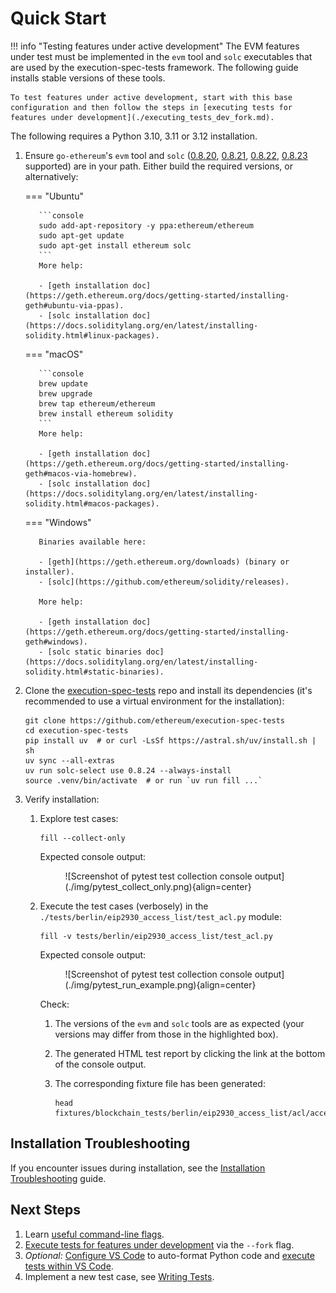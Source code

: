 # Quick Start

!!! info "Testing features under active development"
    The EVM features under test must be implemented in the `evm` tool and `solc` executables that are used by the execution-spec-tests framework. The following guide installs stable versions of these tools.

    To test features under active development, start with this base configuration and then follow the steps in [executing tests for features under development](./executing_tests_dev_fork.md). 

The following requires a Python 3.10, 3.11 or 3.12 installation.

1. Ensure `go-ethereum`'s `evm` tool and `solc` ([0.8.20](https://github.com/ethereum/solidity/releases/tag/v0.8.20), [0.8.21](https://github.com/ethereum/solidity/releases/tag/v0.8.21), [0.8.22](https://github.com/ethereum/solidity/releases/tag/v0.8.22), [0.8.23](https://github.com/ethereum/solidity/releases/tag/v0.8.23)  supported) are in your path. Either build the required versions, or alternatively:

    === "Ubuntu"

          ```console
          sudo add-apt-repository -y ppa:ethereum/ethereum
          sudo apt-get update
          sudo apt-get install ethereum solc
          ```
          More help:

          - [geth installation doc](https://geth.ethereum.org/docs/getting-started/installing-geth#ubuntu-via-ppas).
          - [solc installation doc](https://docs.soliditylang.org/en/latest/installing-solidity.html#linux-packages).

    === "macOS"

          ```console
          brew update
          brew upgrade
          brew tap ethereum/ethereum
          brew install ethereum solidity
          ```
          More help:

          - [geth installation doc](https://geth.ethereum.org/docs/getting-started/installing-geth#macos-via-homebrew).
          - [solc installation doc](https://docs.soliditylang.org/en/latest/installing-solidity.html#macos-packages).

    === "Windows"

          Binaries available here:

          - [geth](https://geth.ethereum.org/downloads) (binary or installer).
          - [solc](https://github.com/ethereum/solidity/releases).

          More help:

          - [geth installation doc](https://geth.ethereum.org/docs/getting-started/installing-geth#windows).
          - [solc static binaries doc](https://docs.soliditylang.org/en/latest/installing-solidity.html#static-binaries).

2. Clone the [execution-spec-tests](https://github.com/ethereum/execution-spec-tests) repo and install its dependencies (it's recommended to use a virtual environment for the installation):

    ```console
    git clone https://github.com/ethereum/execution-spec-tests
    cd execution-spec-tests
    pip install uv  # or curl -LsSf https://astral.sh/uv/install.sh | sh
    uv sync --all-extras
    uv run solc-select use 0.8.24 --always-install
    source .venv/bin/activate  # or run `uv run fill ...`
    ```

3. Verify installation:
    1. Explore test cases:

        ```console
        fill --collect-only
        ```

        Expected console output:
        <figure markdown>  <!-- markdownlint-disable MD033 (MD033=no-inline-html) -->
            ![Screenshot of pytest test collection console output](./img/pytest_collect_only.png){align=center}
        </figure>

    2. Execute the test cases (verbosely) in the `./tests/berlin/eip2930_access_list/test_acl.py` module:

        ```console
        fill -v tests/berlin/eip2930_access_list/test_acl.py
        ```

        Expected console output:
        <figure markdown>  <!-- markdownlint-disable MD033 (MD033=no-inline-html) -->
            ![Screenshot of pytest test collection console output](./img/pytest_run_example.png){align=center}
        </figure>
        Check:

        1. The versions of the `evm` and `solc` tools are as expected (your versions may differ from those in the highlighted box).
        2. The generated HTML test report by clicking the link at the bottom of the console output.
        3. The corresponding fixture file has been generated:

            ```console
            head fixtures/blockchain_tests/berlin/eip2930_access_list/acl/access_list.json
            ```

## Installation Troubleshooting

If you encounter issues during installation, see the [Installation Troubleshooting](./installation_troubleshooting.md) guide.

## Next Steps

1. Learn [useful command-line flags](./executing_tests_command_line.md).
2. [Execute tests for features under development](./executing_tests_dev_fork.md) via the `--fork` flag.
3. _Optional:_ [Configure VS Code](./setup_vs_code.md) to auto-format Python code and [execute tests within VS Code](./executing_tests_vs_code.md#executing-and-debugging-test-cases).
4. Implement a new test case, see [Writing Tests](../writing_tests/index.md).
